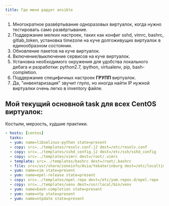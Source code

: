 ```yaml
---
title: Где меня радует ansible
---
```


1. Многократное развёртывание одноразовых виртуалок, когда нужно тестировать само развёртывание.
2. Поддержание мелких настроек, таких как конфиг sshd, vimrc, bashrc, gitlab_token, установка timezone на куче долгоживущих виртуалок в единообразном состоянии.
3. Обновление пакетов на куче виртуалок.
4. Включение/выключение сервисов на куче виртуалок.
5. Установка необходимого окружения для удобства локального дебага и разработки: python2.7, ipython, virtualenv, pip, bash-completion.
6. Поддержание специфичных настроек **ГРУПП** виртуалок.
7. Да, "инвентаризация" звучит глупо, но иногда найти IP нужной виртуалки очень легко в inventory файле.

## Мой текущий основной task для всех CentOS виртуалок:

Костыли, мерзость, худшие практики.

``` yml
- hosts: [centos]
  tasks:
  - yum: name=libselinux-python state=present
  - copy: src=../templates/resolv.conf.j2 dest=/etc/resolv.conf
  - copy: src=../templates/sshd_config.j2 dest=/etc/ssh/sshd_config
  - copy: src=../templates/vimrc dest=/root/.vimrc
  - template: src=../templates/bashrc dest=/root/.bashrc
  - file: src=/usr/share/zoneinfo/Asia/Yekaterinburg dest=/etc/localtime state=link force=yes
  - yum: name=vim state=present
  - yum: name=epel-release state=present
  - copy: src=../templates/epel.repo dest=/etc/yum.repos.d/epel.repo
  - copy: src=../templates/venv dest=/usr/local/bin/venv
  - yum: name=bash-completion state=present
  - yum: name=ntp state=present
  - yum: name=ntpdate state=present
```
